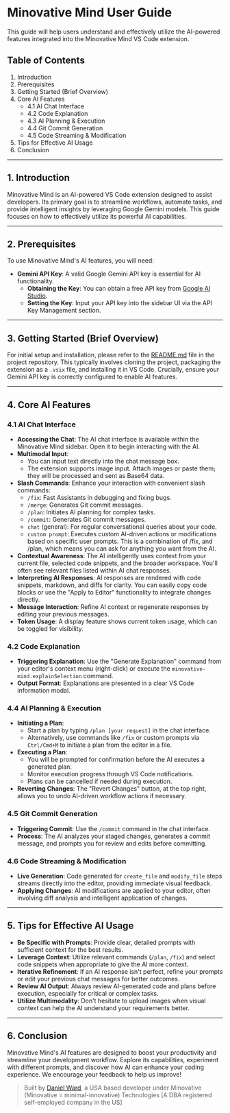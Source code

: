 # Minovative Mind User Guide

This guide will help users understand and effectively utilize the AI-powered features integrated into the Minovative Mind VS Code extension.

## Table of Contents

1. Introduction
2. Prerequisites
3. Getting Started (Brief Overview)
4. Core AI Features
   - 4.1 AI Chat Interface
   - 4.2 Code Explanation
   - 4.3 AI Planning & Execution
   - 4.4 Git Commit Generation
   - 4.5 Code Streaming & Modification
5. Tips for Effective AI Usage
6. Conclusion

---

## 1. Introduction

Minovative Mind is an AI-powered VS Code extension designed to assist developers. Its primary goal is to streamline workflows, automate tasks, and provide intelligent insights by leveraging Google Gemini models. This guide focuses on how to effectively utilize its powerful AI capabilities.

---

## 2. Prerequisites

To use Minovative Mind's AI features, you will need:

- **Gemini API Key**: A valid Google Gemini API key is essential for AI functionality.
  - **Obtaining the Key**: You can obtain a free API key from [Google AI Studio](https://aistudio.google.com/app/apikey).
  - **Setting the Key**: Input your API key into the sidebar UI via the API Key Management section.

---

## 3. Getting Started (Brief Overview)

For initial setup and installation, please refer to the [README.md](https://github.com/Minovative-Technologies/minovative-mind?tab=readme-ov-file#quick-start-get-started-in-1-3-minutes) file in the project repository. This typically involves cloning the project, packaging the extension as a `.vsix` file, and installing it in VS Code. Crucially, ensure your Gemini API key is correctly configured to enable AI features.

---

## 4. Core AI Features

### 4.1 AI Chat Interface

- **Accessing the Chat**: The AI chat interface is available within the Minovative Mind sidebar. Open it to begin interacting with the AI.
- **Multimodal Input**:
  - You can input text directly into the chat message box.
  - The extension supports image input. Attach images or paste them; they will be processed and sent as Base64 data.
- **Slash Commands**: Enhance your interaction with convenient slash commands:
  - `/fix`: Fast Assistants in debugging and fixing bugs.
  - `/merge`: Generates Git commit messages.
  - `/plan`: Initiates AI planning for complex tasks.
  - `/commit`: Generates Git commit messages.
  - `chat` (general): For regular conversational queries about your code.
  - `custom prompt`: Executes custom AI-driven actions or modifications based on specific user prompts. This is a combination of /fix, and /plan, which means you can ask for anything you want from the AI.
- **Contextual Awareness**: The AI intelligently uses context from your current file, selected code snippets, and the broader workspace. You'll often see relevant files listed within AI chat responses.
- **Interpreting AI Responses**: AI responses are rendered with code snippets, markdown, and diffs for clarity. You can easily copy code blocks or use the \"Apply to Editor\" functionality to integrate changes directly.
- **Message Interaction**: Refine AI context or regenerate responses by editing your previous messages.
- **Token Usage**: A display feature shows current token usage, which can be toggled for visibility.

### 4.2 Code Explanation

- **Triggering Explanation**: Use the \"Generate Explanation\" command from your editor's context menu (right-click) or execute the `minovative-mind.explainSelection` command.
- **Output Format**: Explanations are presented in a clear VS Code information modal.

### 4.4 AI Planning & Execution

- **Initiating a Plan**:
  - Start a plan by typing `/plan [your request]` in the chat interface.
  - Alternatively, use commands like `/fix` or custom prompts via `Ctrl/Cmd+M` to initiate a plan from the editor in a file.
- **Executing a Plan**:
  - You will be prompted for confirmation before the AI executes a generated plan.
  - Monitor execution progress through VS Code notifications.
  - Plans can be cancelled if needed during execution.
- **Reverting Changes**: The \"Revert Changes\" button, at the top right, allows you to undo AI-driven workflow actions if necessary.

### 4.5 Git Commit Generation

- **Triggering Commit**: Use the `/commit` command in the chat interface.
- **Process**: The AI analyzes your staged changes, generates a commit message, and prompts you for review and edits before committing.

### 4.6 Code Streaming & Modification

- **Live Generation**: Code generated for `create_file` and `modify_file` steps streams directly into the editor, providing immediate visual feedback.
- **Applying Changes**: AI modifications are applied to your editor, often involving diff analysis and intelligent application of changes.

---

## 5. Tips for Effective AI Usage

- **Be Specific with Prompts**: Provide clear, detailed prompts with sufficient context for the best results.
- **Leverage Context**: Utilize relevant commands (`/plan`, `/fix`) and select code snippets when appropriate to give the AI more context.
- **Iterative Refinement**: If an AI response isn't perfect, refine your prompts or edit your previous chat messages for better outcomes.
- **Review AI Output**: Always review AI-generated code and plans before execution, especially for critical or complex tasks.
- **Utilize Multimodality**: Don't hesitate to upload images when visual context can help the AI understand your requirements better.

---

## 6. Conclusion

Minovative Mind's AI features are designed to boost your productivity and streamline your development workflow. Explore its capabilities, experiment with different prompts, and discover how AI can enhance your coding experience. We encourage your feedback to help us improve!

> Built by [Daniel Ward](https://github.com/Quarantiine), a USA based developer under Minovative (Minovative = minimal-innovative) Technologies [A DBA registered self-employed company in the US]
